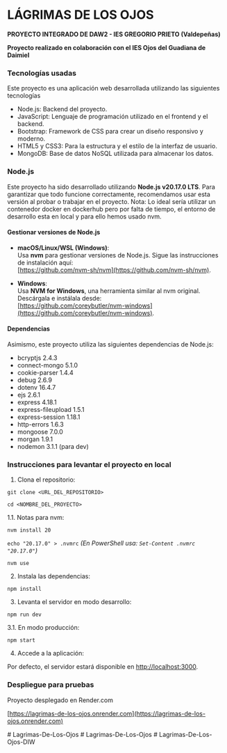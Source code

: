 # LÁGRIMAS DE LOS OJOS

**PROYECTO INTEGRADO DE DAW2 - IES GREGORIO PRIETO (Valdepeñas)**

**Proyecto realizado en colaboración con el IES Ojos del Guadiana de Daimiel**

### Tecnologías usadas

Este proyecto es una aplicación web desarrollada utilizando las siguientes tecnologías

- Node.js: Backend del proyecto.
- JavaScript: Lenguaje de programación utilizado en el frontend y el backend.
- Bootstrap: Framework de CSS para crear un diseño responsivo y moderno.
- HTML5 y CSS3: Para la estructura y el estilo de la interfaz de usuario.
- MongoDB: Base de datos NoSQL utilizada para almacenar los datos.

### Node.js

Este proyecto ha sido desarrollado utilizando **Node.js v20.17.0 LTS**. 
Para garantizar que todo funcione correctamente, recomendamos usar esta versión al probar o trabajar en el proyecto.
Nota: Lo ideal sería utilizar un contenedor docker en dockerhub pero por falta de tiempo, el entorno de desarrollo esta en local y para ello hemos usado nvm.

#### Gestionar versiones de Node.js

- **macOS/Linux/WSL (Windows)**:  
  Usa **nvm** para gestionar versiones de Node.js. Sigue las instrucciones de instalación aquí:  
  [https://github.com/nvm-sh/nvm](https://github.com/nvm-sh/nvm).

- **Windows**:  
  Usa **NVM for Windows**, una herramienta similar al nvm original. Descárgala e instálala desde:  
  [https://github.com/coreybutler/nvm-windows](https://github.com/coreybutler/nvm-windows).

#### Dependencias

Asimismo, este proyecto utiliza las siguientes dependencias de Node.js:

- bcryptjs 2.4.3
- connect-mongo 5.1.0
- cookie-parser 1.4.4
- debug 2.6.9
- dotenv 16.4.7
- ejs 2.6.1
- express 4.18.1
- express-fileupload 1.5.1
- express-session 1.18.1
- http-errors 1.6.3
- mongoose 7.0.0
- morgan 1.9.1
- nodemon 3.1.1 (para dev)

### Instrucciones para levantar el proyecto en local

1. Clona el repositorio:
   
`git clone <URL_DEL_REPOSITORIO>`

`cd <NOMBRE_DEL_PROYECTO>`

1.1. Notas para nvm:

`nvm install 20`
  
`echo "20.17.0" > .nvmrc` *(En PowerShell usa: `Set-Content .nvmrc "20.17.0"`)*
    
`nvm use`
    
2. Instala las dependencias:

`npm install`

3. Levanta el servidor en modo desarrollo:

`npm run dev`

3.1. En modo producción:
  
`npm start`

4. Accede a la aplicación:

Por defecto, el servidor estará disponible en [http://localhost:3000](http://localhost:3000).

### Despliegue para pruebas

Proyecto desplegado en Render.com

  [https://lagrimas-de-los-ojos.onrender.com](https://lagrimas-de-los-ojos.onrender.com)


#   L a g r i m a s - D e - L o s - O j o s 
 
 #   L a g r i m a s - D e - L o s - O j o s 
 
 
#   L a g r i m a s - D e - L o s - O j o s - D I W  
 